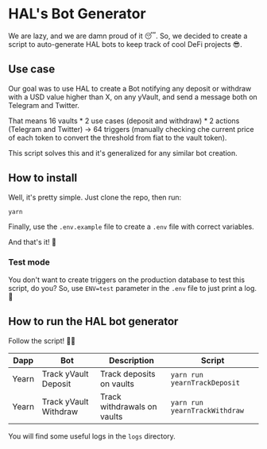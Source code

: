 # HAL's Bot Generator

We are lazy, and we are damn proud of it 😴. So, we decided to create a script to auto-generate HAL bots to keep track of cool DeFi projects 😎.

## Use case
Our goal was to use HAL to create a Bot notifying any deposit or withdraw with a USD value higher than X, on any yVault, and send a message both on Telegram and Twitter.

That means 16 vaults * 2 use cases (deposit and withdraw) * 2 actions (Telegram and Twitter) -> 64 triggers (manually checking che current price of each token to convert the threshold from fiat to the vault token).

This script solves this and it's generalized for any similar bot creation.

## How to install

Well, it's pretty simple. Just clone the repo, then run:

```
yarn
```

Finally, use the `.env.example` file to create a `.env` file with correct variables.

And that's it! 🥳

### Test mode
You don't want to create triggers on the production database to test this script, do you? So, use `ENV=test` parameter in the `.env` file to just print a log. 🥸

## How to run the HAL bot generator

Follow the script! 🧞‍♀️

| Dapp | Bot | Description | Script |
| ------ | ------- | ------- | ------ |
| Yearn | Track yVault Deposit | Track deposits on vaults | `yarn run yearnTrackDeposit` |
| Yearn | Track yVault Withdraw | Track withdrawals on vaults | `yarn run yearnTrackWithdraw` |

You will find some useful logs in the `logs` directory.

